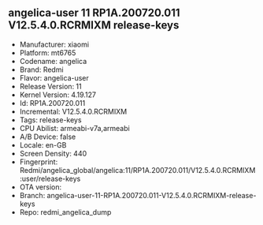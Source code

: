 ## angelica-user 11 RP1A.200720.011 V12.5.4.0.RCRMIXM release-keys
- Manufacturer: xiaomi
- Platform: mt6765
- Codename: angelica
- Brand: Redmi
- Flavor: angelica-user
- Release Version: 11
- Kernel Version: 4.19.127
- Id: RP1A.200720.011
- Incremental: V12.5.4.0.RCRMIXM
- Tags: release-keys
- CPU Abilist: armeabi-v7a,armeabi
- A/B Device: false
- Locale: en-GB
- Screen Density: 440
- Fingerprint: Redmi/angelica_global/angelica:11/RP1A.200720.011/V12.5.4.0.RCRMIXM:user/release-keys
- OTA version: 
- Branch: angelica-user-11-RP1A.200720.011-V12.5.4.0.RCRMIXM-release-keys
- Repo: redmi_angelica_dump
